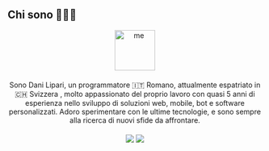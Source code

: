 ## Chi sono 👨🏻‍💻

<div style="text-align:center; margin-bottom: 20px;">
  <img src="https://avatars.githubusercontent.com/u/64545085?v=4" alt="me" style="display:block; margin:auto; margin-bottom: 20px; width:80px;" />
</div>
<div style="text-align:center; margin-bottom: 20px">
Sono Dani Lipari, un programmatore 🇮🇹 Romano, attualmente espatriato in 🇨🇭 Svizzera , molto appassionato del proprio lavoro con quasi 5 anni di esperienza nello sviluppo di soluzioni web, mobile, bot e software personalizzati.
Adoro sperimentare con le ultime tecnologie, e sono sempre alla ricerca di nuovi sfide da affrontare.
</div>
<div style="text-align:center; margin-bottom: 20px;">
  <img src="https://github-readme-streak-stats.herokuapp.com/?user=danilipari&theme=github"/>

  <!-- <img src="https://github-readme-stats.vercel.app/api/top-langs/?username=danilipari&theme=onedark"/> -->

  <img src="https://github-profile-summary-cards.vercel.app/api/cards/profile-details?username=danilipari&theme=github"/>
</div>

